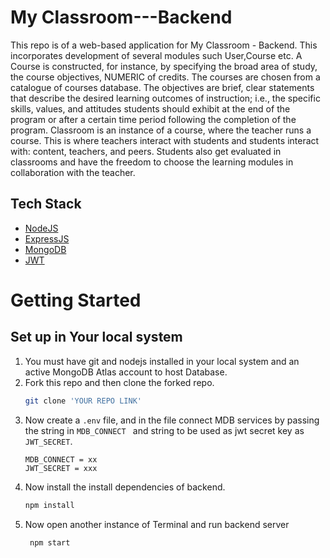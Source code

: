 # My Classroom---Backend

This repo is of a web-based application for My Classroom - Backend. This incorporates development of several modules such User,Course etc. A Course is constructed, for instance, by specifying the broad area of study, the course objectives, NUMERIC of credits. The courses are chosen from a catalogue of courses database. The objectives are brief, clear statements that describe the desired learning outcomes of instruction; i.e., the specific skills, values, and attitudes students should exhibit at the end of the program or after a certain time period following the completion of the program. Classroom is an instance of a course, where the teacher runs a course. This is where teachers interact with students and students interact with: content, teachers, and peers. Students also get evaluated in classrooms and have the freedom to choose the learning modules in collaboration with the teacher.

## Tech Stack
- [NodeJS](https://nodejs.org/en/about/)
- [ExpressJS](https://expressjs.com/)
- [MongoDB](https://www.mongodb.com/)
- [JWT](https://jwt.io/introduction)


# Getting Started

## Set up in Your local system

1. You must have git and nodejs installed in your local system and an active MongoDB Atlas account to host Database.
2. Fork this repo and then clone the forked repo.
   ```sh
   git clone 'YOUR REPO LINK'
   ```
3. Now create a ``` .env ``` file, and in the file connect MDB services by passing the string in ```MDB_CONNECT ``` and string to be used as jwt secret key as ```JWT_SECRET```.
   ```
   MDB_CONNECT = xx
   JWT_SECRET = xxx
   ```
4. Now install the install dependencies of backend.
    ``` sh
    npm install
    ```
5. Now open another instance of Terminal and run backend server 
    ``` sh
     npm start
    ```
 
 
  

